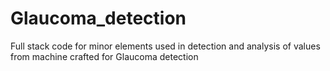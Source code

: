 # Glaucoma_detection
Full stack code for minor elements used in detection and analysis of values from machine crafted for Glaucoma detection
